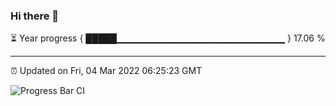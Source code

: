### Hi there 👋

⏳ Year progress { █████▁▁▁▁▁▁▁▁▁▁▁▁▁▁▁▁▁▁▁▁▁▁▁▁▁ } 17.06 %

---

⏰ Updated on Fri, 04 Mar 2022 06:25:23 GMT

![Progress Bar CI](https://github.com/ZhaoGui/ZhaoGui/workflows/Progress%20Bar%20CI/badge.svg)
